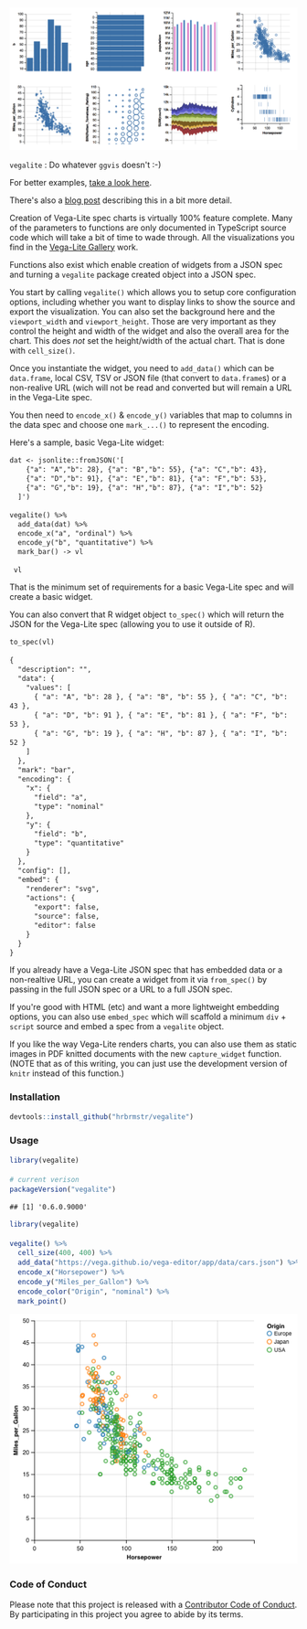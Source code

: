 ![](gallery.png)

`vegalite` : Do whatever `ggvis` doesn't :-)

For better examples, [take a look here](http://rud.is/projects/vegalite01.html).

There's also a [blog post](http://rud.is/b/2016/02/27/create-vega-lite-specs-widgets-with-the-vegalite-package/) describing this in a bit more detail.

Creation of Vega-Lite spec charts is virtually 100% feature complete. Many of the parameters to functions are only documented in TypeScript source code which will take a bit of time to wade through. All the visualizations you find in the [Vega-Lite Gallery](http://vega.github.io/vega-lite/gallery.html) work.

Functions also exist which enable creation of widgets from a JSON spec and turning a `vegalite` package created object into a JSON spec.

You start by calling `vegalite()` which allows you to setup core configuration options, including whether you want to display links to show the source and export the visualization. You can also set the background here and the `viewport_width` and `viewport_height`. Those are very important as they control the height and width of the widget and also the overall area for the chart. This does _not_ set the height/width of the actual chart. That is done with `cell_size()`.

Once you instantiate the widget, you need to `add_data()` which can be `data.frame`, local CSV, TSV or JSON file (that convert to `data.frame`s) or a non-realive URL (wich will not be read and converted but will remain a URL in the Vega-Lite spec.

You then need to `encode_x()` & `encode_y()` variables that map to columns in the data spec and choose one `mark_...()` to represent the encoding.

Here's a sample, basic Vega-Lite widget:

    dat <- jsonlite::fromJSON('[
        {"a": "A","b": 28}, {"a": "B","b": 55}, {"a": "C","b": 43},
        {"a": "D","b": 91}, {"a": "E","b": 81}, {"a": "F","b": 53},
        {"a": "G","b": 19}, {"a": "H","b": 87}, {"a": "I","b": 52}
      ]')

    vegalite() %>%
      add_data(dat) %>%
      encode_x("a", "ordinal") %>%
      encode_y("b", "quantitative") %>%
      mark_bar() -> vl

     vl

That is the minimum set of requirements for a basic Vega-Lite spec and will create a basic widget.

You can also convert that R widget object `to_spec()` which will return the JSON for the Vega-Lite spec (allowing you to use it outside of R).

    to_spec(vl)

    {
      "description": "",
      "data": {
        "values": [
          { "a": "A", "b": 28 }, { "a": "B", "b": 55 }, { "a": "C", "b": 43 },
          { "a": "D", "b": 91 }, { "a": "E", "b": 81 }, { "a": "F", "b": 53 },
          { "a": "G", "b": 19 }, { "a": "H", "b": 87 }, { "a": "I", "b": 52 }
        ]
      },
      "mark": "bar",
      "encoding": {
        "x": {
          "field": "a",
          "type": "nominal"
        },
        "y": {
          "field": "b",
          "type": "quantitative"
        }
      },
      "config": [],
      "embed": {
        "renderer": "svg",
        "actions": {
          "export": false,
          "source": false,
          "editor": false
        }
      }
    }

If you already have a Vega-Lite JSON spec that has embedded data or a non-realtive URL, you can create a widget from it via `from_spec()` by passing in the full JSON spec or a URL to a full JSON spec.

If you're good with HTML (etc) and want a more lightweight embedding options, you can also use `embed_spec` which will scaffold a minimum `div` + `script` source and embed a spec from a `vegalite` object.

If you like the way Vega-Lite renders charts, you can also use them as static images in PDF knitted documents with the new `capture_widget` function. (NOTE that as of this writing, you can just use the development version of `knitr` instead of this function.)

### Installation


```r
devtools::install_github("hrbrmstr/vegalite")
```



### Usage


```r
library(vegalite)

# current verison
packageVersion("vegalite")
```

```
## [1] '0.6.0.9000'
```


```r
library(vegalite)

vegalite() %>% 
  cell_size(400, 400) %>% 
  add_data("https://vega.github.io/vega-editor/app/data/cars.json") %>% 
  encode_x("Horsepower") %>% 
  encode_y("Miles_per_Gallon") %>% 
  encode_color("Origin", "nominal") %>% 
  mark_point()
```

![](vega.png)

### Code of Conduct

Please note that this project is released with a [Contributor Code of Conduct](CONDUCT.md). By participating in this project you agree to abide by its terms.

